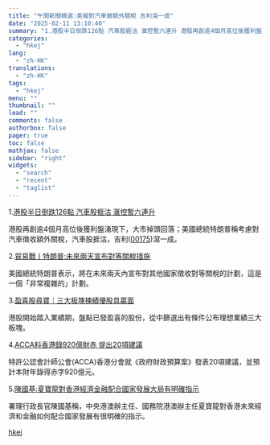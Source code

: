 ```yaml
---
title: "午間新聞精選:美擬對汽車徵額外關稅 吉利瀉一成"
date: "2025-02-11 13:10:40"
summary: "1.港股半日倒跌126點 汽車股捱沽 滙控暫六連升 港股再創逾4個月高位後獲利盤湧現下，大市掉頭回落..."
categories:
  - "hkej"
lang:
  - "zh-HK"
translations:
  - "zh-HK"
tags:
  - "hkej"
menu: ""
thumbnail: ""
lead: ""
comments: false
authorbox: false
pager: true
toc: false
mathjax: false
sidebar: "right"
widgets:
  - "search"
  - "recent"
  - "taglist"
---
```


1.[港股半日倒跌126點 汽車股捱沽 滙控暫六連升](https://m.hkej.com/landing/mobarticle2/id/3997037)

港股再創逾4個月高位後獲利盤湧現下，大市掉頭回落；美國總統特朗普稱考慮對汽車徵收額外關稅，汽車股捱沽，吉利([00175](https://stock360.hkej.com/quotePlus/00175))瀉一成。

2.[貿易戰丨特朗普:未來兩天宣布對等關稅措施](https://m.hkej.com/landing/mobarticle2/id/3996936)

美國總統特朗普表示，將在未來兩天內宣布對其他國家徵收對等關稅的計劃，這是一個「非常複雜的」計劃。

3.[盈喜股尋寶｜三大板塊揀績優股具贏面](https://m.hkej.com/landing/mobarticle2/id/3993693)

港股開始踏入業績期，盤點已發盈喜的股份，從中篩選出有條件公布理想業績三大板塊。

4.[ACCA料香港錄920億財赤 提出20項建議](https://m.hkej.com/landing/mobarticle2/id/3997030)

特許公認會計師公會(ACCA)香港分會就《政府財政預算案》發表20項建議，並預計本財年錄得赤字920億元。

5.[陳國基:夏寶龍對香港經濟金融配合國家發展大局有明確指示](https://m.hkej.com/landing/mobarticle2/id/3996978%20)  


署理行政長官陳國基稱，中央港澳辦主任、國務院港澳辦主任夏寶龍對香港未來經濟和金融如何配合國家發展有很明確的指示。

[hkej](https://www2.hkej.com/instantnews/hongkong/article/3997049/%E5%8D%88%E9%96%93%E6%96%B0%E8%81%9E%E7%B2%BE%E9%81%B8%3A%E7%BE%8E%E6%93%AC%E5%B0%8D%E6%B1%BD%E8%BB%8A%E5%BE%B5%E9%A1%8D%E5%A4%96%E9%97%9C%E7%A8%85+%E5%90%89%E5%88%A9%E7%80%89%E4%B8%80%E6%88%90)
